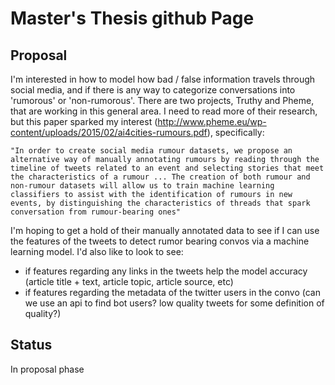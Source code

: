 # Master's Thesis github Page

## Proposal

I'm interested in how to model how bad / false information travels through social media, and if there is any way to categorize conversations into 'rumorous' or 'non-rumorous'. There are two projects, Truthy and Pheme, that are working in this general area. I need to read more of their research, but this paper sparked my interest (http://www.pheme.eu/wp-content/uploads/2015/02/ai4cities-rumours.pdf), specifically:

    "In order to create social media rumour datasets, we propose an alternative way of manually annotating rumours by reading through the timeline of tweets related to an event and selecting stories that meet the characteristics of a rumour ... The creation of both rumour and non-rumour datasets will allow us to train machine learning classifiers to assist with the identification of rumours in new events, by distinguishing the characteristics of threads that spark conversation from rumour-bearing ones"

I'm hoping to get a hold of their manually annotated data to see if I can use the features of the tweets to detect rumor bearing convos via a machine learning model. I'd also like to look to see:

  * if features regarding any links in the tweets help the model accuracy (article title + text, article topic, article source, etc)
  * if features regarding the metadata of the twitter users in the convo (can we use an api to find bot users? low quality tweets for some definition of quality?)

## Status

In proposal phase
